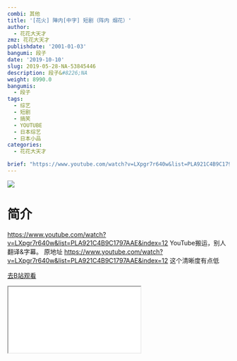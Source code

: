 ```yaml
---
combi: 其他
title: '[花火] 陣内[中字] 短剧（阵内 烟花）'
author:
  - 花花大天才
zmz: 花花大天才
publishdate: '2001-01-03'
bangumi: 段子
date: '2019-10-10'
slug: 2019-05-28-NA-53845446
description: 段子&#8226;NA
weight: 8990.0
bangumis:
  - 段子
tags:
  - 综艺
  - 短剧
  - 搞笑
  - YOUTUBE
  - 日本综艺
  - 日本小品
categories:
  - 花花大天才

brief: "https://www.youtube.com/watch?v=LXpgr7r640w&list=PLA921C4B9C1797AAE&index=12 YouTube搬运，别人翻译&字幕。 原地址 https://www.youtube.com/watch?v=LXpgr7r640w&list=PLA921C4B9C1797AAE&index=12 这个清晰度有点低"
---
```

![](https://raw.githubusercontent.com/tcgriffith/owaraisite/master/static/tmpimg/229a1c0330015fc00765c7909569a4fd5c8ec45b.jpg.480.jpg)
# 简介  
https://www.youtube.com/watch?v=LXpgr7r640w&list=PLA921C4B9C1797AAE&index=12
YouTube搬运，别人翻译&字幕。
原地址 https://www.youtube.com/watch?v=LXpgr7r640w&list=PLA921C4B9C1797AAE&index=12
这个清晰度有点低  

[去B站观看](https://www.bilibili.com/video/av53845446/)
<div class ="resp-container"><iframe class="testiframe" src="//player.bilibili.com/player.html?aid=53845446"", scrolling="no", allowfullscreen="true" > </iframe></div> 
